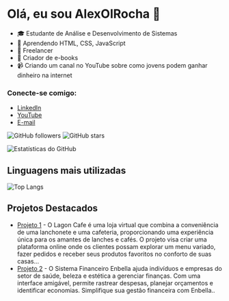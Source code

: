 # Olá, eu sou AlexOlRocha 👋

- 🎓 Estudante de Análise e Desenvolvimento de Sistemas
- 🌱 Aprendendo HTML, CSS, JavaScript
- 💼 Freelancer
- 🎨 Criador de e-books
- 📹 Criando um canal no YouTube sobre como jovens podem ganhar dinheiro na internet

### Conecte-se comigo:
- [LinkedIn](https://www.linkedin.com/in/alex-alex-09645b2b7/)
- [YouTube](https://www.youtube.com/channel/UCA9n___othhUrgxECKJbtcw)
- [E-mail](alexoliveirarocha2006@gmail.com)


![GitHub followers](https://img.shields.io/github/followers/AlexOlRocha?style=social)
![GitHub stars](https://img.shields.io/github/stars/AlexOlRocha?style=social)

![Estatísticas do GitHub](https://github-readme-stats.vercel.app/api?username=AlexOlRocha&show_icons=true&theme=radical)

## Linguagens mais utilizadas
![Top Langs](https://github-readme-stats.vercel.app/api/top-langs/?username=AlexOlRocha&layout=compact&theme=radical)

## Projetos Destacados
- [Projeto 1](https://github.com/ALexOlRocha/Lagoon-Cafe) - O Lagon Cafe é uma loja virtual que combina a conveniência de uma lanchonete e uma cafeteria, proporcionando uma experiência única para os amantes de lanches e cafés. O projeto visa criar uma plataforma online onde os clientes possam explorar um menu variado, fazer pedidos e receber seus produtos favoritos no conforto de suas casas...
- [Projeto 2](https://github.com/ALexOlRocha/Sistema-financeiro-Enbella) - O Sistema Financeiro Enbella ajuda indivíduos e empresas do setor de saúde, beleza e estética a gerenciar finanças. Com uma interface amigável, permite rastrear despesas, planejar orçamentos e identificar economias. Simplifique sua gestão financeira com Enbella..

